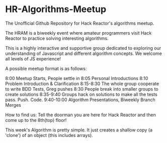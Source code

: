 HR-Algorithms-Meetup
====================

The Unofficial Github Repository for Hack Reactor's algorithms meetup.

The HRAM is a biweekly event where amateur programmers visit Hack Reactor to practice solving interesting algorithms. 

This is a highly interactive and supportive group dedicated to exploring our understanding of Javascript and different algorithm concepts. We welcome all levels of JS experience!

A possible meetup format is as follows:

8:00 Meetup Starts, People settle in
8:05 Personal Introductions
8:10 Problem Introduction & Clarification
8:15-8:30 The whole group cooperate to write BDD Tests, Greg pushes
8:30 People break into smaller groups to create solutions
8:35-9:40 Groups hack on solutions to make all the tests pass. Push. Code.
9:40-10:00 Algorithm Presentations, Biweekly Branch Merges

How to find us:
Tell the doorman you are here for Hack Reactor and then come up to the 8th(top) floor!

This week's Algorithm is pretty simple. It just creates a shallow copy (a 'clone') of an object (this includes arrays).
